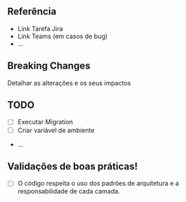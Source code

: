 ## Referência

- Link Tarefa Jira
- Link Teams (em casos de bug)
- ...

## Breaking Changes

Detalhar as alterações e os seus impactos

## TODO
<!-- ignore-task-list-start -->
- [ ] Executar Migration
- [ ] Criar variável de ambiente
- ...
<!-- ignore-task-list-end -->

## Validações de boas práticas!

- [ ] O código respeita o uso dos padrões de arquitetura e a responsabilidade de cada camada.
